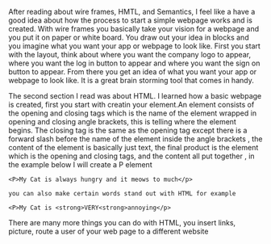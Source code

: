 After reading about wire frames, HMTL, and Semantics, I feel like a have a good idea about how the process to start a simple webpage works and is created. With wire frames you basically take your vision for a webpage and you put it on paper or white board. You draw out your idea in blocks and you imagine what you want your app or webpage to look like. First you start with the layout, think about where you want the company logo to appear, where you want the log in button to appear and where you want the sign on button to appear. From there you get an idea of what you want your app or webpage to look like. It is a great brain storming tool that comes in handy.

The second section I read was about HTML. I learned how a basic webpage is created, first you start with creatin your element.An element consists of the opening and closing tags which is the name of the element wrapped in opening and closing angle brackets, this is telling where the element begins. The closing tag is the same as the opening tag except there is a forward slash before the name of the element inside the angle brackets , the content of the element is basically just text, the final product is the element which is the opening and closing tags, and the content all put together , in the example below I will create a P element

    <P>My Cat is always hungry and it meows to much</p>

    you can also make certain words stand out with HTML for example

    <P>My Cat is <strong>VERY<strong>annoying</p>

There are many more things you can do with HTML, you insert links, picture, route a user of your web page to a different website
